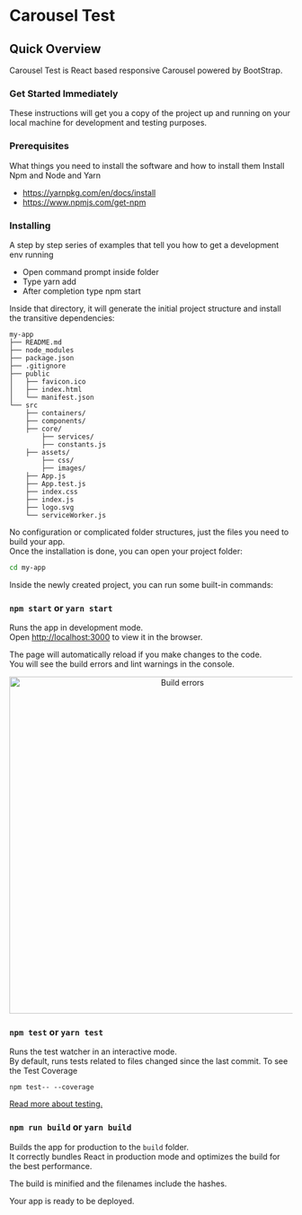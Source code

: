 # Carousel Test 


## Quick Overview

Carousel Test is React based responsive Carousel powered by BootStrap.

### Get Started Immediately

These instructions will get you a copy of the project up and running on your local machine for development and testing purposes.

### Prerequisites

What things you need to install the software and how to install them
Install Npm and Node and Yarn
* https://yarnpkg.com/en/docs/install
* https://www.npmjs.com/get-npm

### Installing

A step by step series of examples that tell you how to get a development env running

* Open command prompt inside folder
* Type yarn add
* After completion type npm start

Inside that directory, it will generate the initial project structure and install the transitive dependencies:

```
my-app
├── README.md
├── node_modules
├── package.json
├── .gitignore
├── public
│   ├── favicon.ico
│   ├── index.html
│   └── manifest.json
└── src
    ├── containers/
    ├── components/
    ├── core/
        ├── services/
        ├── constants.js
    ├── assets/
        ├── css/
        ├── images/
    ├── App.js
    ├── App.test.js
    ├── index.css
    ├── index.js
    ├── logo.svg
    └── serviceWorker.js
```

No configuration or complicated folder structures, just the files you need to build your app.<br>
Once the installation is done, you can open your project folder:

```sh
cd my-app
```

Inside the newly created project, you can run some built-in commands:

### `npm start` or `yarn start`

Runs the app in development mode.<br>
Open [http://localhost:3000](http://localhost:3000) to view it in the browser.

The page will automatically reload if you make changes to the code.<br>
You will see the build errors and lint warnings in the console.

<p align='center'>
<img src='https://cdn.rawgit.com/marionebl/create-react-app/9f62826/screencast-error.svg' width='600' alt='Build errors'>
</p>

### `npm test` or `yarn test`

Runs the test watcher in an interactive mode.<br>
By default, runs tests related to files changed since the last commit.
To see the Test Coverage
```
npm test-- --coverage
```
[Read more about testing.](https://github.com/facebook/create-react-app/blob/master/packages/react-scripts/template/README.md#running-tests)

### `npm run build` or `yarn build`

Builds the app for production to the `build` folder.<br>
It correctly bundles React in production mode and optimizes the build for the best performance.

The build is minified and the filenames include the hashes.<br>

Your app is ready to be deployed.
